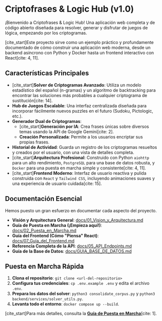 # Criptofrases & Logic Hub (v1.0)

¡Bienvenido a Criptofrases & Logic Hub! Una aplicación web completa y de código abierto diseñada para resolver, generar y disfrutar de juegos de lógica, empezando por los criptogramas.

[cite_start]Este proyecto sirve como un ejemplo práctico y profundamente documentado de cómo construir una aplicación web moderna, desde un backend asíncrono con Python y Docker hasta un frontend interactivo con React[cite: 4, 11].

## Características Principales

* [cite_start]**Solver de Criptogramas Avanzado**: Utiliza un modelo estadístico del español (n-gramas) y un algoritmo de backtracking para encontrar las soluciones más probables a cualquier criptograma de sustitución[cite: 14].
* **Hub de Juegos Escalable**: Una interfaz centralizada diseñada para incorporar fácilmente nuevos puzzles en el futuro (Sudoku, Pictologic, etc.).
* **Generador Dual de Criptogramas**:
    * [cite_start]**Generación por IA**: Crea frases únicas sobre diversos temas usando la API de Google Gemini[cite: 2].
    * **Creación Personalizada**: Permite a los usuarios encriptar sus propias frases.
* **Historial de Actividad**: Guarda un registro de los criptogramas resueltos y creados por el usuario, con una vista de detalles completa.
* [cite_start]**Arquitectura Profesional**: Construido con Python `aiohttp` para un alto rendimiento, `PostgreSQL` para una base de datos robusta, y `Docker` para una puesta en marcha simple y consistente[cite: 4, 11].
* [cite_start]**Frontend Moderno**: Interfaz de usuario reactiva y pulida construida con `React` y `Tailwind CSS`, incluyendo animaciones suaves y una experiencia de usuario cuidada[cite: 15].

## Documentación Esencial

Hemos puesto un gran esfuerzo en documentar cada aspecto del proyecto.

* **Visión y Arquitectura General**: [docs/01_Vision_y_Arquitectura.md](./docs/01_Vision_y_Arquitectura.md)
* **Guía de Puesta en Marcha (¡Empieza aquí!)**: [docs/02_Puesta_en_Marcha.md](./docs/02_Puesta_en_Marcha.md)
* **Guía del Frontend (Cómo "Piensa" React)**: [docs/07_Guia_del_Frontend.md](./docs/07_Guia_del_Frontend.md)
* **Referencia Completa de la API**: [docs/05_API_Endpoints.md](./docs/05_API_Endpoints.md)
* **Guía de la Base de Datos**: [docs/GUIA_BASE_DE_DATOS.md](./docs/GUIA_BASE_DE_DATOS.md)

## Puesta en Marcha Rápida

1.  **Clona el repositorio**: `git clone <url-del-repositorio>`
2.  **Configura tus credenciales**: `cp .env.example .env` y edita el archivo `.env`.
3.  **Prepara los datos del solver**: `python3 consolidate_corpus.py` y `python3 backend/services/solver_utils.py`.
4.  **Levanta todo el entorno**: `docker compose up --build`.

[cite_start]Para más detalles, consulta la **[Guía de Puesta en Marcha](./docs/02_Puesta_en_Marcha.md)**[cite: 1].